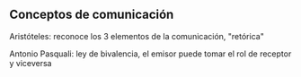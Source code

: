 ## Conceptos de comunicación

Aristóteles: reconoce los 3 elementos de la comunicación, "retórica"

Antonio Pasquali: ley de bivalencia, el emisor puede tomar el rol de receptor y viceversa

